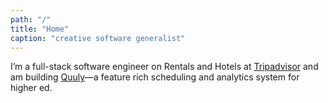 ```yaml
---
path: "/"
title: "Home"
caption: "creative software generalist"
---
```


I’m a full-stack software engineer on Rentals and Hotels at [Tripadvisor](https://tripadvisor.com/) and am building [Quuly](https://quuly.com/)—a feature rich scheduling and analytics system for higher ed.

